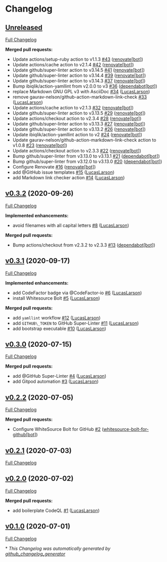 # Changelog

## [Unreleased](https://github.com/LucasLarson/AppleParameter/tree/HEAD)

[Full Changelog](https://github.com/LucasLarson/AppleParameter/compare/v0.3.2...HEAD)

**Merged pull requests:**

- Update actions/setup-ruby action to v1.1.3 [\#43](https://github.com/LucasLarson/AppleParameter/pull/43) ([renovate[bot]](https://github.com/apps/renovate))
- Update actions/cache action to v2.1.4 [\#42](https://github.com/LucasLarson/AppleParameter/pull/42) ([renovate[bot]](https://github.com/apps/renovate))
- Update github/super-linter action to v3.14.5 [\#41](https://github.com/LucasLarson/AppleParameter/pull/41) ([renovate[bot]](https://github.com/apps/renovate))
- Update github/super-linter action to v3.14.4 [\#39](https://github.com/LucasLarson/AppleParameter/pull/39) ([renovate[bot]](https://github.com/apps/renovate))
- Update github/super-linter action to v3.14.3 [\#37](https://github.com/LucasLarson/AppleParameter/pull/37) ([renovate[bot]](https://github.com/apps/renovate))
- Bump ibiqlik/action-yamllint from v2.0.0 to v3 [\#36](https://github.com/LucasLarson/AppleParameter/pull/36) ([dependabot[bot]](https://github.com/apps/dependabot))
- replace Markdown GNU GPL v3 with AsciiDoc [\#34](https://github.com/LucasLarson/AppleParameter/pull/34) ([LucasLarson](https://github.com/LucasLarson))
- remove gaurav-nelson/github-action-markdown-link-check [\#33](https://github.com/LucasLarson/AppleParameter/pull/33) ([LucasLarson](https://github.com/LucasLarson))
- Update actions/cache action to v2.1.3 [\#32](https://github.com/LucasLarson/AppleParameter/pull/32) ([renovate[bot]](https://github.com/apps/renovate))
- Update github/super-linter action to v3.13.5 [\#29](https://github.com/LucasLarson/AppleParameter/pull/29) ([renovate[bot]](https://github.com/apps/renovate))
- Update actions/checkout action to v2.3.4 [\#28](https://github.com/LucasLarson/AppleParameter/pull/28) ([renovate[bot]](https://github.com/apps/renovate))
- Update github/super-linter action to v3.13.3 [\#27](https://github.com/LucasLarson/AppleParameter/pull/27) ([renovate[bot]](https://github.com/apps/renovate))
- Update github/super-linter action to v3.13.2 [\#26](https://github.com/LucasLarson/AppleParameter/pull/26) ([renovate[bot]](https://github.com/apps/renovate))
- Update ibiqlik/action-yamllint action to v2 [\#24](https://github.com/LucasLarson/AppleParameter/pull/24) ([renovate[bot]](https://github.com/apps/renovate))
- Update gaurav-nelson/github-action-markdown-link-check action to v1.0.8 [\#23](https://github.com/LucasLarson/AppleParameter/pull/23) ([renovate[bot]](https://github.com/apps/renovate))
- Update actions/checkout action to v2.3.3 [\#22](https://github.com/LucasLarson/AppleParameter/pull/22) ([renovate[bot]](https://github.com/apps/renovate))
- Bump github/super-linter from v3.13.0 to v3.13.1 [\#21](https://github.com/LucasLarson/AppleParameter/pull/21) ([dependabot[bot]](https://github.com/apps/dependabot))
- Bump github/super-linter from v3.12.0 to v3.13.0 [\#20](https://github.com/LucasLarson/AppleParameter/pull/20) ([dependabot[bot]](https://github.com/apps/dependabot))
- Configure Renovate [\#16](https://github.com/LucasLarson/AppleParameter/pull/16) ([renovate[bot]](https://github.com/apps/renovate))
- add @GitHub issue templates [\#15](https://github.com/LucasLarson/AppleParameter/pull/15) ([LucasLarson](https://github.com/LucasLarson))
- add Markdown link checker action  [\#14](https://github.com/LucasLarson/AppleParameter/pull/14) ([LucasLarson](https://github.com/LucasLarson))

## [v0.3.2](https://github.com/LucasLarson/AppleParameter/tree/v0.3.2) (2020-09-26)

[Full Changelog](https://github.com/LucasLarson/AppleParameter/compare/v0.3.1...v0.3.2)

**Implemented enhancements:**

- avoid filenames with all capital letters [\#8](https://github.com/LucasLarson/AppleParameter/pull/8) ([LucasLarson](https://github.com/LucasLarson))

**Merged pull requests:**

- Bump actions/checkout from v2.3.2 to v2.3.3 [\#13](https://github.com/LucasLarson/AppleParameter/pull/13) ([dependabot[bot]](https://github.com/apps/dependabot))

## [v0.3.1](https://github.com/LucasLarson/AppleParameter/tree/v0.3.1) (2020-09-17)

[Full Changelog](https://github.com/LucasLarson/AppleParameter/compare/v0.3.0...v0.3.1)

**Implemented enhancements:**

- add CodeFactor badge via @CodeFactor-io [\#6](https://github.com/LucasLarson/AppleParameter/pull/6) ([LucasLarson](https://github.com/LucasLarson))
- install Whitesource Bolt [\#5](https://github.com/LucasLarson/AppleParameter/pull/5) ([LucasLarson](https://github.com/LucasLarson))

**Merged pull requests:**

- add `yamllint` workflow [\#12](https://github.com/LucasLarson/AppleParameter/pull/12) ([LucasLarson](https://github.com/LucasLarson))
- add `GITHUB\_TOKEN` to GitHub Super-Linter [\#11](https://github.com/LucasLarson/AppleParameter/pull/11) ([LucasLarson](https://github.com/LucasLarson))
- add bootstrap executable [\#10](https://github.com/LucasLarson/AppleParameter/pull/10) ([LucasLarson](https://github.com/LucasLarson))

## [v0.3.0](https://github.com/LucasLarson/AppleParameter/tree/v0.3.0) (2020-07-15)

[Full Changelog](https://github.com/LucasLarson/AppleParameter/compare/v0.2.2...v0.3.0)

**Merged pull requests:**

- add @GitHub Super-Linter [\#4](https://github.com/LucasLarson/AppleParameter/pull/4) ([LucasLarson](https://github.com/LucasLarson))
- add Gitpod automation [\#3](https://github.com/LucasLarson/AppleParameter/pull/3) ([LucasLarson](https://github.com/LucasLarson))

## [v0.2.2](https://github.com/LucasLarson/AppleParameter/tree/v0.2.2) (2020-07-05)

[Full Changelog](https://github.com/LucasLarson/AppleParameter/compare/v0.2.1...v0.2.2)

**Merged pull requests:**

- Configure WhiteSource Bolt for GitHub [\#2](https://github.com/LucasLarson/AppleParameter/pull/2) ([whitesource-bolt-for-github[bot]](https://github.com/apps/whitesource-bolt-for-github))

## [v0.2.1](https://github.com/LucasLarson/AppleParameter/tree/v0.2.1) (2020-07-03)

[Full Changelog](https://github.com/LucasLarson/AppleParameter/compare/v0.2.0...v0.2.1)

## [v0.2.0](https://github.com/LucasLarson/AppleParameter/tree/v0.2.0) (2020-07-02)

[Full Changelog](https://github.com/LucasLarson/AppleParameter/compare/v0.1.0...v0.2.0)

**Merged pull requests:**

- add boilerplate CodeQL [\#1](https://github.com/LucasLarson/AppleParameter/pull/1) ([LucasLarson](https://github.com/LucasLarson))

## [v0.1.0](https://github.com/LucasLarson/AppleParameter/tree/v0.1.0) (2020-07-01)

[Full Changelog](https://github.com/LucasLarson/AppleParameter/compare/47fd06e34b86d89a4169d97eea7c1b00cf8ed007...v0.1.0)



\* *This Changelog was automatically generated by [github_changelog_generator](https://github.com/github-changelog-generator/github-changelog-generator)*
